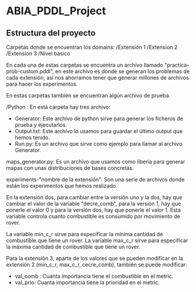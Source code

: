 # ABIA_PDDL_Project
## Estructura del proyecto

Carpetas donde se encuentran los domains:
/Extension 1
/Extension 2
/Extension 3
/Nivel basico

En cada una de estas carpetas se encuentra un archivo llamado "practica-prob-custom.pddl", en este archivo es donde se generan los problemas de cada extensión, así nos ahorramos tener que generar millones de archivos para hacer los experimentos.

En estas carpetas también se encuentran algún archivo de prueba.


/Python : En está carpeta hay tres archivo:
  - Generator: Este archivo de python sirve para generar los ficheros de prueba y ejecutarlos.
  - Output.txt: Este archivo lo usamos para guardar el último output que hemos tenido.
  - Run.py: Es un archivo que sirve como ejemplo para llamar al archivo Generator.
  
maps_generator.py: Es un archivo que usamos como libería para generar mapas con unas distribuciones de bases concretas.


experiments-"nombre de la extensión": Son una serie de archivos donde están los experimentos que hemos realizado.

En la extensión dos, para cambiar entre la versión uno y la dos, hay que cambiar el valor de la variable "decre_comb", para la versión 1, hay que ponerle el valor 0 y para la versión dos, hay que ponerle el valor 1. Esta variable controla cuanto combustible es consumido por movimiento de rover.

La variable min_c_r sirve para especificar la mínima cantidad de combustible que tiene un rover.
La variable max_c_r sirve para especificar la máxima cantidad de combustible que tiene un rover.


Para la extensión 3, aparte de los valores que se pueden modificar en la extensión 2 (min_c_r, max_c_r, cecre_comb), también se puede modificar:
- val_comb : Cuanta importancia tiene el combustible en el metric.
- val_prio: Cuanta importancia tiene la prioridad en el metric.
